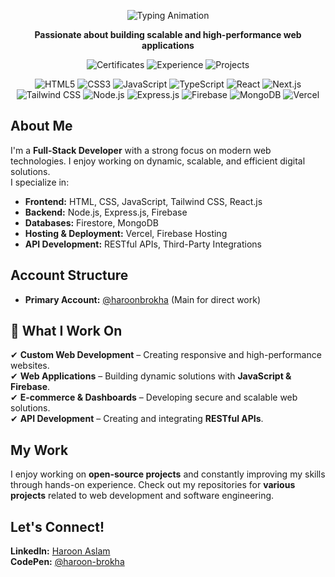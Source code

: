<!-- ===== Animated Typing Header ===== -->
<p align="center">
  <img
    src="https://readme-typing-svg.herokuapp.com?font=Fira+Code&size=30&pause=1000&width=650&lines=👋+Hi,+I'm+Haroon+Brokha;💻+Full-Stack+Developer"
    alt="Typing Animation"
  />
</p>

<!-- ===== Tagline ===== -->
<p align="center">
  <strong> Passionate about building scalable and high-performance web applications</strong>
</p>

<!-- ===== Achievements Badges ===== -->
<p align="center">
  <img
    src="https://img.shields.io/badge/📜%20Certificates-7%20Completed-blueviolet?style=for-the-badge&logo=bookstack&logoColor=white"
    alt="Certificates"
  />
  <img
    src="https://img.shields.io/badge/💼%20Experience-5%2B%20Years-brightgreen?style=for-the-badge&logo=briefcase&logoColor=white"
    alt="Experience"
  />
<img
  src="https://img.shields.io/badge/📂%20Projects-1000%2B%20Deployed-orange?style=for-the-badge&logo=folder&logoColor=white"
  alt="Projects"
/>

</p>

<!-- ===== Tech Stack ===== -->
<p align="center">
  <img
    src="https://img.shields.io/badge/HTML5-E34F26?style=for-the-badge&logo=html5&logoColor=white"
    alt="HTML5"
  />
  <img
    src="https://img.shields.io/badge/CSS3-1572B6?style=for-the-badge&logo=css3&logoColor=white"
    alt="CSS3"
  />
  <img
    src="https://img.shields.io/badge/JavaScript-F7DF1E?style=for-the-badge&logo=javascript&logoColor=black"
    alt="JavaScript"
  />
  <img
    src="https://img.shields.io/badge/TypeScript-3178C6?style=for-the-badge&logo=typescript&logoColor=white"
    alt="TypeScript"
  />
  <img
    src="https://img.shields.io/badge/React-61DAFB?style=for-the-badge&logo=react&logoColor=black"
    alt="React"
  />
  <img
    src="https://img.shields.io/badge/Next.js-000000?style=for-the-badge&logo=next.js&logoColor=white"
    alt="Next.js"
  />
  <img
    src="https://img.shields.io/badge/Tailwind_CSS-38B2AC?style=for-the-badge&logo=tailwind-css&logoColor=white"
    alt="Tailwind CSS"
  />
  <img
    src="https://img.shields.io/badge/Node.js-339933?style=for-the-badge&logo=node.js&logoColor=white"
    alt="Node.js"
  />
  <img
    src="https://img.shields.io/badge/Express.js-000000?style=for-the-badge&logo=express&logoColor=white"
    alt="Express.js"
  />
  <img
    src="https://img.shields.io/badge/Firebase-FFCA28?style=for-the-badge&logo=firebase&logoColor=black"
    alt="Firebase"
  />
  <img
    src="https://img.shields.io/badge/MongoDB-47A248?style=for-the-badge&logo=mongodb&logoColor=white"
    alt="MongoDB"
  />
  <img
    src="https://img.shields.io/badge/Vercel-000000?style=for-the-badge&logo=vercel&logoColor=white"
    alt="Vercel"
  />
</p>

## About Me  
I'm a **Full-Stack Developer** with a strong focus on modern web technologies. I enjoy working on dynamic, scalable, and efficient digital solutions.  
I specialize in:  
- **Frontend:** HTML, CSS, JavaScript, Tailwind CSS, React.js  
- **Backend:** Node.js, Express.js, Firebase  
- **Databases:** Firestore, MongoDB  
- **Hosting & Deployment:** Vercel, Firebase Hosting  
- **API Development:** RESTful APIs, Third-Party Integrations  

## Account Structure  
- **Primary Account:** [@haroonbrokha](https://github.com/haroonbrokha1) (Main for direct work)  
## 🔧 What I Work On  
✔ **Custom Web Development** – Creating responsive and high-performance websites.  
✔ **Web Applications** – Building dynamic solutions with **JavaScript & Firebase**.  
✔ **E-commerce & Dashboards** – Developing secure and scalable web solutions.  
✔ **API Development** – Creating and integrating **RESTful APIs**.  

## My Work  
I enjoy working on **open-source projects** and constantly improving my skills through hands-on experience. Check out my repositories for **various projects** related to web development and software engineering.  

## Let's Connect!  
 **LinkedIn:** [Haroon Aslam](https://www.linkedin.com/in/haroon-aslam-0280232b3)  
 **CodePen:** [@haroon-brokha](https://codepen.io/haroon-brokha)
